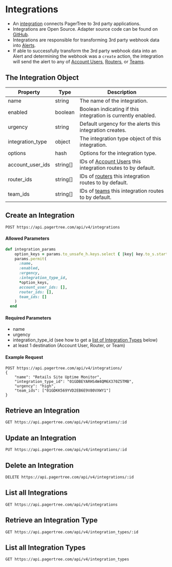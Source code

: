 # Integrations

* An [integration](../integrations.md) connects PagerTree to 3rd party applications.
* Integrations are Open Source. Adapter source code can be found on [GitHub](https://github.com/PagerTree/pager\_tree-integrations).
* Integrations are responsible for transforming 3rd party webhook data into [Alerts](../alerts.md).
* If able to successfully transform the 3rd party webhook data into an Alert and determining the webhook was a `create` action, the integration will send the alert to any of [Account Users](account-users.md), [Routers](../routers.md), or [Teams](../teams.md).

## The Integration Object

| Property           | Type      | Description                                                                     |
| ------------------ | --------- | ------------------------------------------------------------------------------- |
| name               | string    | The name of the integration.                                                    |
| enabled            | boolean   | Boolean indicating if this integration is currently enabled.                    |
| urgency            | string    | Default urgency for the alerts this integration creates.                        |
| integration\_type  | object    | The integration type object of this integration.                                |
| options            | hash      | Options for the integration type.                                               |
| account\_user\_ids | string\[] | IDs of [Account Users](account-users.md) this integration routes to by default. |
| router\_ids        | string\[] | IDs of [routers](routers.md) this integration routes to by default.             |
| team\_ids          | string\[] | IDs of [teams](teams.md) this integration routes to by default.                 |

## Create an Integration

```
POST https://api.pagertree.com/api/v4/integrations
```

#### Allowed Parameters

```ruby
def integration_params
    option_keys = params.to_unsafe_h.keys.select { |key| key.to_s.starts_with?("option_") }.map(&:to_sym)
    params.permit(
      :name,
      :enabled,
      :urgency,
      :integration_type_id,
      *option_keys,
      account_user_ids: [],
      router_ids: [],
      team_ids: []
    )
  end
```

#### Required Parameters

* name
* urgency
* integration\_type\_id (see how to get a [list of Integration Types](#list-all-integration-types) below)
* at least 1 destination (Account User, Router, or Team)

#### Example Request

```
POST https://api.pagertree.com/api/v4/integrations/
{
    "name": "Retails Site Uptime Monitor",
    "integration_type_id": "01GDBEYARHS4W4QM6X370Z5TMB",
    "urgency": "high",
    "team_ids": ["01GDKK569YVD2EB6E9V80VXWY1"]
}
```

## Retrieve an Integration

```
GET https://api.pagertree.com/api/v4/integrations/:id
```

## Update an Integration

```
PUT https://api.pagertree.com/api/v4/integrations/:id
```

## Delete an Integration

```
DELETE https://api.pagertree.com/api/v4/integrations/:id
```

## List all Integrations

```
GET https://api.pagertree.com/api/v4/integrations
```

## Retrieve an Integration Type

```
GET https://api.pagertree.com/api/v4/integration_types/:id
```

## List all Integration Types

```
GET https://api.pagertree.com/api/v4/integration_types
```
